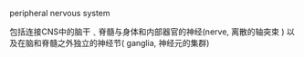 peripheral nervous system


包括连接CNS中的脑干﹑脊髓与身体和内部器官的神经(nerve, 离散的轴突束 ) 
以及在脑和脊髓之外独立的神经节( ganglia, 神经元的集群)
